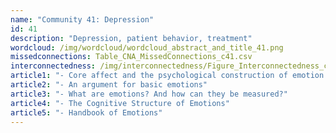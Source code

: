 ```yaml
---
name: "Community 41: Depression"
id: 41
description: "Depression, patient behavior, treatment"
wordcloud: /img/wordcloud/wordcloud_abstract_and_title_41.png
missedconnections: Table_CNA_MissedConnections_c41.csv
interconnectedness: /img/interconnectedness/Figure_Interconnectedness_c41.png
article1: "- Core affect and the psychological construction of emotion."
article2: "- An argument for basic emotions"
article3: "- What are emotions? And how can they be measured?"
article4: "- The Cognitive Structure of Emotions"
article5: "- Handbook of Emotions"
---
```

